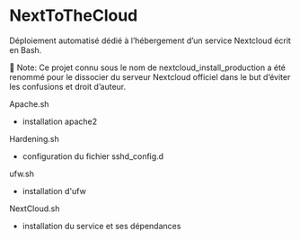 # NextToTheCloud

Déploiement automatisé dédié à l’hébergement d’un service Nextcloud écrit en Bash.

📢 Note: Ce projet connu sous le nom de nextcloud_install_production a été renommé pour le dissocier du serveur Nextcloud officiel dans le but d’éviter les confusions et droit d’auteur.


Apache.sh
 - installation apache2

Hardening.sh 
 - configuration du fichier sshd_config.d

ufw.sh
 - installation d'ufw

NextCloud.sh
 - installation du service et ses dépendances
